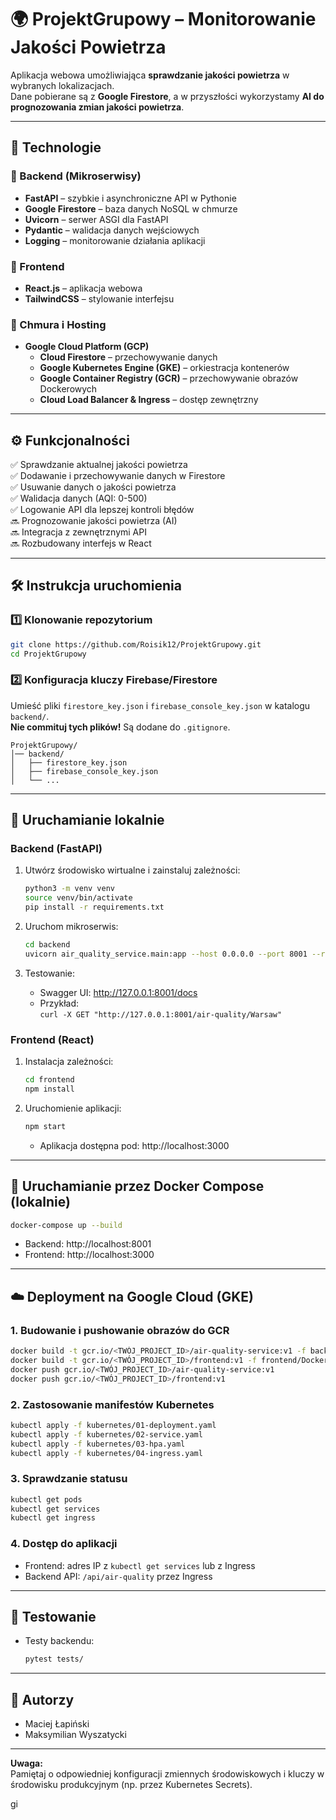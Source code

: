 # 🌍 ProjektGrupowy – Monitorowanie Jakości Powietrza

Aplikacja webowa umożliwiająca **sprawdzanie jakości powietrza** w wybranych lokalizacjach.  
Dane pobierane są z **Google Firestore**, a w przyszłości wykorzystamy **AI do prognozowania zmian jakości powietrza**.

---

## 🚀 Technologie

### 🔹 Backend (Mikroserwisy)
- **FastAPI** – szybkie i asynchroniczne API w Pythonie
- **Google Firestore** – baza danych NoSQL w chmurze
- **Uvicorn** – serwer ASGI dla FastAPI
- **Pydantic** – walidacja danych wejściowych
- **Logging** – monitorowanie działania aplikacji

### 🔹 Frontend
- **React.js** – aplikacja webowa
- **TailwindCSS** – stylowanie interfejsu

### 🔹 Chmura i Hosting
- **Google Cloud Platform (GCP)**
  - **Cloud Firestore** – przechowywanie danych
  - **Google Kubernetes Engine (GKE)** – orkiestracja kontenerów
  - **Google Container Registry (GCR)** – przechowywanie obrazów Dockerowych
  - **Cloud Load Balancer & Ingress** – dostęp zewnętrzny

---

## ⚙️ Funkcjonalności

✅ Sprawdzanie aktualnej jakości powietrza  
✅ Dodawanie i przechowywanie danych w Firestore  
✅ Usuwanie danych o jakości powietrza  
✅ Walidacja danych (AQI: 0-500)  
✅ Logowanie API dla lepszej kontroli błędów  
🔜 Prognozowanie jakości powietrza (AI)  
🔜 Integracja z zewnętrznymi API  
🔜 Rozbudowany interfejs w React

---

## 🛠 Instrukcja uruchomienia

### 1️⃣ Klonowanie repozytorium

```bash
git clone https://github.com/Roisik12/ProjektGrupowy.git
cd ProjektGrupowy
```

### 2️⃣ Konfiguracja kluczy Firebase/Firestore

Umieść pliki `firestore_key.json` i `firebase_console_key.json` w katalogu `backend/`.  
**Nie commituj tych plików!** Są dodane do `.gitignore`.

```
ProjektGrupowy/
│── backend/
│   ├── firestore_key.json
│   ├── firebase_console_key.json
│   └── ...
```

---

## 🔧 Uruchamianie lokalnie

### Backend (FastAPI)

1. Utwórz środowisko wirtualne i zainstaluj zależności:
    ```bash
    python3 -m venv venv
    source venv/bin/activate
    pip install -r requirements.txt
    ```

2. Uruchom mikroserwis:
    ```bash
    cd backend
    uvicorn air_quality_service.main:app --host 0.0.0.0 --port 8001 --reload
    ```

3. Testowanie:
    - Swagger UI: http://127.0.0.1:8001/docs
    - Przykład:  
      `curl -X GET "http://127.0.0.1:8001/air-quality/Warsaw"`

### Frontend (React)

1. Instalacja zależności:
    ```bash
    cd frontend
    npm install
    ```

2. Uruchomienie aplikacji:
    ```bash
    npm start
    ```
    - Aplikacja dostępna pod: http://localhost:3000

---

## 🐳 Uruchamianie przez Docker Compose (lokalnie)

```bash
docker-compose up --build
```
- Backend: http://localhost:8001  
- Frontend: http://localhost:3000

---

## ☁️ Deployment na Google Cloud (GKE)

### 1. Budowanie i pushowanie obrazów do GCR

```bash
docker build -t gcr.io/<TWÓJ_PROJECT_ID>/air-quality-service:v1 -f backend/air_quality_service/Dockerfile .
docker build -t gcr.io/<TWÓJ_PROJECT_ID>/frontend:v1 -f frontend/Dockerfile .
docker push gcr.io/<TWÓJ_PROJECT_ID>/air-quality-service:v1
docker push gcr.io/<TWÓJ_PROJECT_ID>/frontend:v1
```

### 2. Zastosowanie manifestów Kubernetes

```bash
kubectl apply -f kubernetes/01-deployment.yaml
kubectl apply -f kubernetes/02-service.yaml
kubectl apply -f kubernetes/03-hpa.yaml
kubectl apply -f kubernetes/04-ingress.yaml
```

### 3. Sprawdzanie statusu

```bash
kubectl get pods
kubectl get services
kubectl get ingress
```

### 4. Dostęp do aplikacji

- Frontend: adres IP z `kubectl get services` lub z Ingress
- Backend API: `/api/air-quality` przez Ingress

---

## 🧪 Testowanie

- Testy backendu:  
  ```bash
  pytest tests/
  ```

---

## 📄 Autorzy

- Maciej Łapiński
- Maksymilian Wyszatycki

---

**Uwaga:**  
Pamiętaj o odpowiedniej konfiguracji zmiennych środowiskowych i kluczy w środowisku produkcyjnym (np. przez Kubernetes Secrets).

gi